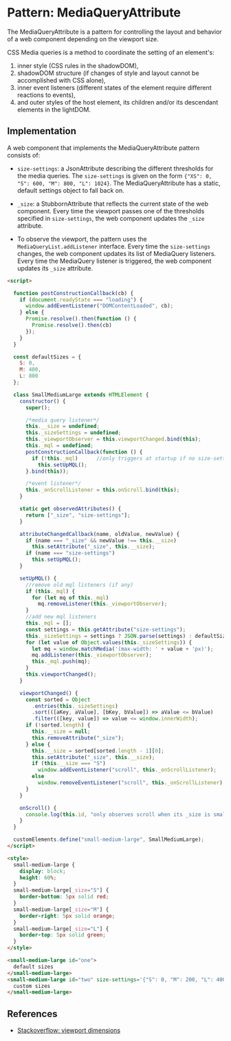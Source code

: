 # Pattern: MediaQueryAttribute

The MediaQueryAttribute is a pattern for controlling the layout and behavior of a web component 
depending on the viewport size. 

CSS Media queries is a method to coordinate the setting of an element's:
1. inner style (CSS rules in the shadowDOM),
2. shadowDOM structure (if changes of style and layout cannot be accomplished with CSS alone),
3. inner event listeners (different states of the element require different reactions to events),
4. and outer styles of the host element, its children and/or its descendant elements in the lightDOM.

## Implementation

A web component that implements the MediaQueryAttribute pattern consists of:

 * `size-settings`: a JsonAttribute describing the different thresholds for the media queries.
   The `size-settings` is given on the form `{"XS": 0, "S": 600, "M": 800, "L": 1024}`.
   The MediaQueryAttribute has a static, default settings object to fall back on.

 * `_size`: a StubbornAttribute that reflects the current state of the web component.
   Every time the viewport passes one of the thresholds specified in `size-settings`, 
   the web component updates the `_size` attribute.

 * To observe the viewport, the pattern uses the `MediaQueryList.addListener` interface.
   Every time the `size-settings` changes, the web component updates its list of MediaQuery listeners.
   Every time the MediaQuery listener is triggered, the web component updates its `_size` attribute.

<code-demo src="demo/SmallMediumLarge.html"></code-demo>

```html
<script>

  function postConstructionCallback(cb) {
    if (document.readyState === "loading") {
      window.addEventListener("DOMContentLoaded", cb);
    } else {
      Promise.resolve().then(function () {
        Promise.resolve().then(cb)
      });
    }
  }

  const defaultSizes = {
    S: 0,
    M: 400,
    L: 800
  };

  class SmallMediumLarge extends HTMLElement {
    constructor() {
      super();

      /*media query listener*/
      this.__size = undefined;
      this._sizeSettings = undefined;
      this._viewportObserver = this.viewportChanged.bind(this);
      this._mql = undefined;
      postConstructionCallback(function () {
        if (!this._mql)      //only triggers at startup if no size-setting attribute was given at startup
          this.setUpMQL();
      }.bind(this));

      /*event listener*/
      this._onScrollListener = this.onScroll.bind(this);
    }

    static get observedAttributes() {
      return ["_size", "size-settings"];
    }

    attributeChangedCallback(name, oldValue, newValue) {
      if (name === "_size" && newValue !== this.__size)
        this.setAttribute("_size", this.__size);
      if (name === "size-settings")
        this.setUpMQL();
    }

    setUpMQL() {
      //remove old mql listeners (if any)
      if (this._mql) {
        for (let mq of this._mql)
          mq.removeListener(this._viewportObserver);
      }
      //add new mql listeners
      this._mql = [];
      const settings = this.getAttribute("size-settings");
      this._sizeSettings = settings ? JSON.parse(settings) : defaultSizes;
      for (let value of Object.values(this._sizeSettings)) {
        let mq = window.matchMedia('(max-width: ' + value + 'px)');
        mq.addListener(this._viewportObserver);
        this._mql.push(mq);
      }
      this.viewportChanged();
    }

    viewportChanged() {
      const sorted = Object
        .entries(this._sizeSettings)
        .sort(([aKey, aValue], [bKey, bValue]) => aValue <= bValue)
        .filter(([key, value]) => value <= window.innerWidth);
      if (!sorted.length) {
        this.__size = null;
        this.removeAttribute("_size");
      } else {
        this.__size = sorted[sorted.length - 1][0];
        this.setAttribute("_size", this.__size);
        if (this.__size === "S")
          window.addEventListener("scroll", this._onScrollListener);
        else
          window.removeEventListener("scroll", this._onScrollListener);
      }
    }

    onScroll() {
      console.log(this.id, "only observes scroll when its _size is small");
    }
  }

  customElements.define("small-medium-large", SmallMediumLarge);
</script>

<style>
  small-medium-large {
    display: block;
    height: 60%;
  }
  small-medium-large[_size="S"] {
    border-bottom: 5px solid red;
  }
  small-medium-large[_size="M"] {
    border-right: 5px solid orange;
  }
  small-medium-large[_size="L"] {
    border-top: 5px solid green;
  }
</style>

<small-medium-large id="one">
  default sizes
</small-medium-large>
<small-medium-large id="two" size-settings='{"S": 0, "M": 200, "L": 400}'>
  custom sizes
</small-medium-large>
```   
##


## References

 * [Stackoverflow: viewport dimensions](https://stackoverflow.com/questions/1248081/get-the-browser-viewport-dimensions-with-javascript#answer-8876069)